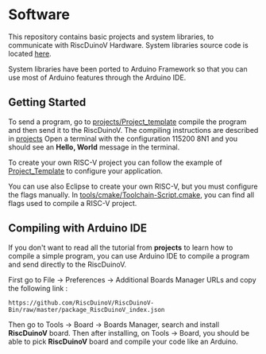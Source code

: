 # Software
This repository contains basic projects and system libraries, to communicate with RiscDuinoV Hardware. System libraries source code is located [here](https://github.com/RiscDuinoV/Software/tree/master/system).

System libraries have been ported to Arduino Framework so that you can use most of Arduino features through the Arduino IDE.

## Getting Started
To send a program, go to [projects/Project_template](https://github.com/RiscDuinoV/Software/tree/master/projects/Project_template) compile the program and then send it to the RiscDuinoV. The compiling instructions are described in [projects](https://github.com/RiscDuinoV/Software/tree/master/projects) Open a terminal with the configuration 115200 8N1 and you should see an **Hello, World** message in the terminal.

To create your own RISC-V project you can follow the example of [Project_Template](https://github.com/RiscDuinoV/Software/tree/master/projects/Project_template) to configure your application.

You can use also Eclipse to create your own RISC-V, but you must configure the flags manually. In [tools/cmake/Toolchain-Script.cmake](https://github.com/RiscDuinoV/Software/tree/master/tools/cmake/Toolchain-Script.cmake), you can find all flags used to compile a RISC-V project.

## Compiling with Arduino IDE

If you don't want to read all the tutorial from **projects** to learn how to compile a simple program, you can use Arduino IDE to compile a program and send directly to the RiscDuinoV.

First go to File &rarr; Preferences &rarr; Additional Boards Manager URLs and copy the following link :

    https://github.com/RiscDuinoV/RiscDuinoV-Bin/raw/master/package_RiscDuinoV_index.json

Then go to Tools &rarr; Board &rarr; Boards Manager, search and install **RiscDuinoV** board. Then after installing, on Tools &rarr; Board, you should be able to pick **RiscDuinoV** board and compile your code like an Arduino.